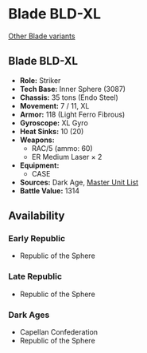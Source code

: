 # Blade BLD-XL

[Other Blade variants](../blade.md)

## Blade BLD-XL
- **Role:** Striker
- **Tech Base:** Inner Sphere (3087)
- **Chassis:** 35 tons (Endo Steel)
- **Movement:** 7 / 11, XL
- **Armor:** 118 (Light Ferro Fibrous)
- **Gyroscope:** XL Gyro
- **Heat Sinks:** 10 (20)
- **Weapons:**
  - RAC/5 (ammo: 60)
  - ER Medium Laser × 2
- **Equipment:**
  - CASE
- **Sources:** Dark Age, [Master Unit List](http://masterunitlist.info/Unit/Details/391/blade-bld-xl)
- **Battle Value:** 1314

## Availability

### Early Republic
- Republic of the Sphere

### Late Republic
- Republic of the Sphere

### Dark Ages
- Capellan Confederation
- Republic of the Sphere

